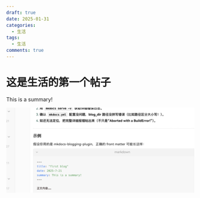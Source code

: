 ```yaml
---
draft: true 
date: 2025-01-31 
categories:
  - 生活
tags:
  - 生活
comments: true
---
```

# 这是生活的第一个帖子
This is a summary!

<!-- more -->
![alt text](image.png)